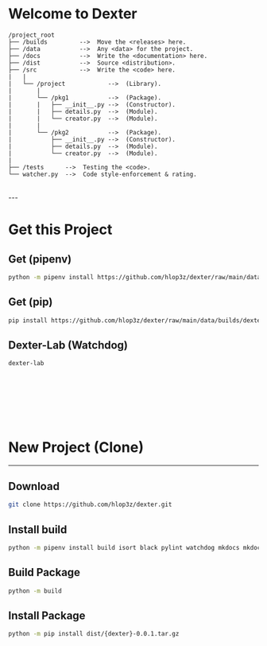 # Welcome to Dexter
```
/project_root
├── /builds         -->  Move the <releases> here.
├── /data           -->  Any <data> for the project.
├── /docs           -->  Write the <documentation> here.
├── /dist           -->  Source <distribution>.
├── /src            -->  Write the <code> here.
|   |
|   └── /project            -->  (Library).
|       |
|       └── /pkg1           -->  (Package).
|       |   ├── __init__.py -->  (Constructor).
|       |   ├── details.py  -->  (Module).
|       |   └── creator.py  -->  (Module).
|       |
|       └── /pkg2           -->  (Package).
|           ├── __init__.py -->  (Constructor).
|           ├── details.py  -->  (Module).
|           └── creator.py  -->  (Module).
|
├── /tests      -->  Testing the <code>.
└── watcher.py  -->  Code style-enforcement & rating.
```

<br />
---

# Get this Project

## Get (**pipenv**)
```sh
python -m pipenv install https://github.com/hlop3z/dexter/raw/main/data/builds/dexter-0.0.1.tar.gz
```

## Get (**pip**)
```sh
pip install https://github.com/hlop3z/dexter/raw/main/data/builds/dexter-0.0.1.tar.gz
```

## Dexter-Lab (Watchdog)
```sh
dexter-lab
```

<br /><br /><br />
---
# New Project (**Clone**)
---

## Download
```sh
git clone https://github.com/hlop3z/dexter.git
```

## Install **build**
```sh
python -m pipenv install build isort black pylint watchdog mkdocs mkdocs-material --dev --pre
```

## Build **Package**
```sh
python -m build
```

## Install **Package**
```sh
python -m pip install dist/{dexter}-0.0.1.tar.gz
```